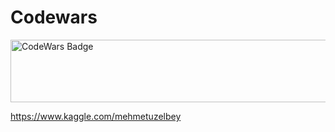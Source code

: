 # Codewars
<img src="https://www.codewars.com/users/memoli/badges/large" alt="CodeWars Badge" width="800" height="100" >

https://www.kaggle.com/mehmetuzelbey
